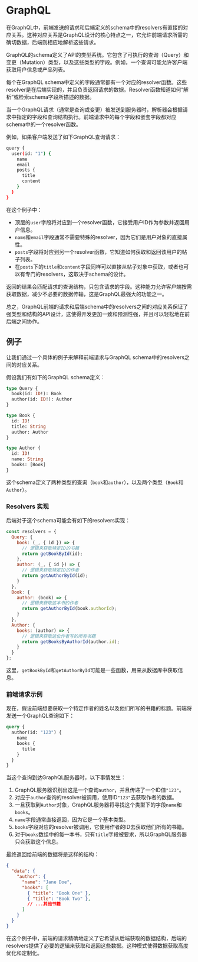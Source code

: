 # GraphQL

在GraphQL中，前端发送的请求和后端定义的schema中的resolvers有直接的对应关系。这种对应关系是GraphQL设计的核心特点之一，它允许前端请求所需的确切数据，后端则相应地解析这些请求。

GraphQL的schema定义了API的类型系统。它包含了可执行的查询（Query）和变更（Mutation）类型，以及这些类型的字段。例如，一个查询可能允许客户端获取用户信息或产品列表。

每个在GraphQL schema中定义的字段通常都有一个对应的resolver函数。这些resolver是在后端实现的，并且负责返回请求的数据。Resolver函数知道如何“解析”或检索schema字段所描述的数据。

当一个GraphQL请求（通常是查询或变更）被发送到服务器时，解析器会根据请求中指定的字段和查询结构执行。前端请求中的每个字段和嵌套字段都对应schema中的一个resolver函数。

例如，如果客户端发送了如下GraphQL查询请求：

```bash
query {
  user(id: "1") {
    name
    email
    posts {
      title
      content
    }
  }
}
```

在这个例子中：

- 顶层的`user`字段将对应到一个resolver函数，它接受用户ID作为参数并返回用户信息。
- `name`和`email`字段通常不需要特殊的resolver，因为它们是用户对象的直接属性。
- `posts`字段将对应到另一个resolver函数，它知道如何获取和返回该用户的帖子列表。
- 在`posts`下的`title`和`content`字段同样可以直接从帖子对象中获取，或者也可以有专门的resolvers，这取决于schema的设计。

返回的结果会匹配请求的查询结构，只包含请求的字段。这种能力允许客户端按需获取数据，减少不必要的数据传输，这是GraphQL最强大的功能之一。

总之，GraphQL前端的请求和后端schema中的resolvers之间的对应关系保证了强类型和结构的API设计，这使得开发更加一致和预测性强，并且可以轻松地在前后端之间协作。

## 例子

让我们通过一个具体的例子来解释前端请求与GraphQL schema中的resolvers之间的对应关系。

假设我们有如下的GraphQL schema定义：

```graphql
type Query {
  book(id: ID!): Book
  author(id: ID!): Author
}

type Book {
  id: ID!
  title: String
  author: Author
}

type Author {
  id: ID!
  name: String
  books: [Book]
}
```

这个schema定义了两种类型的查询（`book`和`author`），以及两个类型（`Book`和`Author`）。

### Resolvers 实现

后端对于这个schema可能会有如下的resolvers实现：

```javascript
const resolvers = {
  Query: {
    book: (_, { id }) => {
      // 逻辑来获取特定ID的书籍
      return getBookById(id);
    },
    author: (_, { id }) => {
      // 逻辑来获取特定ID的作者
      return getAuthorById(id);
    }
  },
  Book: {
    author: (book) => {
      // 逻辑来获取这本书的作者
      return getAuthorById(book.authorId);
    }
  },
  Author: {
    books: (author) => {
      // 逻辑来获取这位作者写的所有书籍
      return getBooksByAuthorId(author.id);
    }
  }
};
```

这里，`getBookById`和`getAuthorById`可能是一些函数，用来从数据库中获取信息。

### 前端请求示例

现在，假设前端想要获取一个特定作者的姓名以及他们所写的书籍的标题。前端将发送一个GraphQL查询如下：

```graphql
query {
  author(id: "123") {
    name
    books {
      title
    }
  }
}
```

当这个查询到达GraphQL服务器时，以下事情发生：

1. GraphQL服务器识别出这是一个查询`author`，并且传递了一个ID值`"123"`。
2. 对应于`author`查询的resolver被调用，使用ID`"123"`去获取作者的数据。
3. 一旦获取到`Author`对象，GraphQL服务器将寻找这个类型下的字段`name`和`books`。
4. `name`字段通常直接返回，因为它是一个基本类型。
5. `books`字段对应的resolver被调用，它使用作者的ID去获取他们所有的书籍。
6. 对于`books`数组中的每一本书，只有`title`字段被要求，所以GraphQL服务器只会获取这个信息。

最终返回给前端的数据将是这样的结构：

```json
{
  "data": {
    "author": {
      "name": "Jane Doe",
      "books": [
        { "title": "Book One" },
        { "title": "Book Two" },
        // ...其他书籍
      ]
    }
  }
}
```

在这个例子中，前端的请求精确地定义了它希望从后端获取的数据结构，后端的resolvers提供了必要的逻辑来获取和返回这些数据。这种模式使得数据获取高度优化和定制化。
